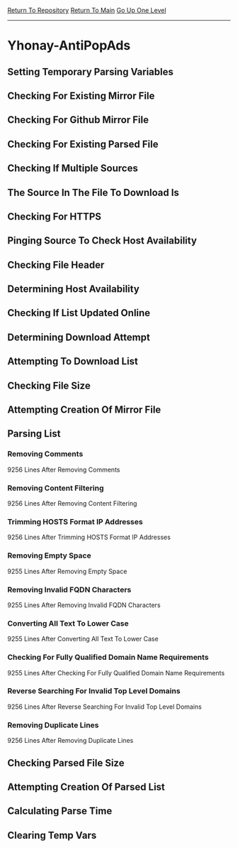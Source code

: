 [Return To Repository](https://github.com/deathbybandaid/piholeparser/)
[Return To Main](https://github.com/deathbybandaid/piholeparser/blob/master/RecentRunLogs/Mainlog.md)
[Go Up One Level](https://github.com/deathbybandaid/piholeparser/blob/master/RecentRunLogs/TopLevelScripts/30-Processing-External-Blacklists.md)
____________________________________
# Yhonay-AntiPopAds
## Setting Temporary Parsing Variables
## Checking For Existing Mirror File
## Checking For Github Mirror File
## Checking For Existing Parsed File
## Checking If Multiple Sources
## The Source In The File To Download Is
## Checking For HTTPS
## Pinging Source To Check Host Availability
## Checking File Header
## Determining Host Availability
## Checking If List Updated Online
## Determining Download Attempt
## Attempting To Download List
## Checking File Size
## Attempting Creation Of Mirror File
## Parsing List
### Removing Comments
9256 Lines After Removing Comments
### Removing Content Filtering
9256 Lines After Removing Content Filtering
### Trimming HOSTS Format IP Addresses
9256 Lines After Trimming HOSTS Format IP Addresses
### Removing Empty Space
9255 Lines After Removing Empty Space
### Removing Invalid FQDN Characters
9255 Lines After Removing Invalid FQDN Characters
### Converting All Text To Lower Case
9255 Lines After Converting All Text To Lower Case
### Checking For Fully Qualified Domain Name Requirements
9255 Lines After Checking For Fully Qualified Domain Name Requirements
### Reverse Searching For Invalid Top Level Domains
9256 Lines After Reverse Searching For Invalid Top Level Domains
### Removing Duplicate Lines
9256 Lines After Removing Duplicate Lines
## Checking Parsed File Size
## Attempting Creation Of Parsed List
## Calculating Parse Time
## Clearing Temp Vars

